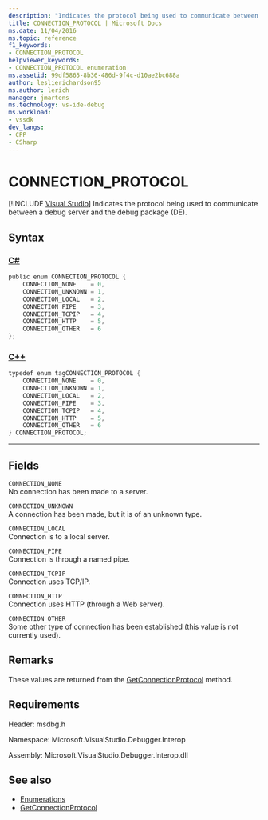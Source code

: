 ```yaml
---
description: "Indicates the protocol being used to communicate between a debug server and the debug package (DE)."
title: CONNECTION_PROTOCOL | Microsoft Docs
ms.date: 11/04/2016
ms.topic: reference
f1_keywords:
- CONNECTION_PROTOCOL
helpviewer_keywords:
- CONNECTION_PROTOCOL enumeration
ms.assetid: 99df5865-8b36-486d-9f4c-d10ae2bc688a
author: leslierichardson95
ms.author: lerich
manager: jmartens
ms.technology: vs-ide-debug
ms.workload:
- vssdk
dev_langs:
- CPP
- CSharp
---
```

# CONNECTION_PROTOCOL

 [!INCLUDE [Visual Studio](~/includes/applies-to-version/vs-windows-only.md)]
Indicates the protocol being used to communicate between a debug server and the debug package (DE).

## Syntax

### [C#](#tab/csharp)
```csharp
public enum CONNECTION_PROTOCOL {
    CONNECTION_NONE    = 0,
    CONNECTION_UNKNOWN = 1,
    CONNECTION_LOCAL   = 2,
    CONNECTION_PIPE    = 3,
    CONNECTION_TCPIP   = 4,
    CONNECTION_HTTP    = 5,
    CONNECTION_OTHER   = 6
};
```
### [C++](#tab/cpp)
```cpp
typedef enum tagCONNECTION_PROTOCOL {
    CONNECTION_NONE    = 0,
    CONNECTION_UNKNOWN = 1,
    CONNECTION_LOCAL   = 2,
    CONNECTION_PIPE    = 3,
    CONNECTION_TCPIP   = 4,
    CONNECTION_HTTP    = 5,
    CONNECTION_OTHER   = 6
} CONNECTION_PROTOCOL;
```
---

## Fields
`CONNECTION_NONE`\
No connection has been made to a server.

`CONNECTION_UNKNOWN`\
A connection has been made, but it is of an unknown type.

`CONNECTION_LOCAL`\
Connection is to a local server.

`CONNECTION_PIPE`\
Connection is through a named pipe.

`CONNECTION_TCPIP`\
Connection uses TCP/IP.

`CONNECTION_HTTP`\
Connection uses HTTP (through a Web server).

`CONNECTION_OTHER`\
Some other type of connection has been established (this value is not currently used).

## Remarks
These values are returned from the [GetConnectionProtocol](../../../extensibility/debugger/reference/idebugcoreserver3-getconnectionprotocol.md) method.

## Requirements
Header: msdbg.h

Namespace: Microsoft.VisualStudio.Debugger.Interop

Assembly: Microsoft.VisualStudio.Debugger.Interop.dll

## See also
- [Enumerations](../../../extensibility/debugger/reference/enumerations-visual-studio-debugging.md)
- [GetConnectionProtocol](../../../extensibility/debugger/reference/idebugcoreserver3-getconnectionprotocol.md)
